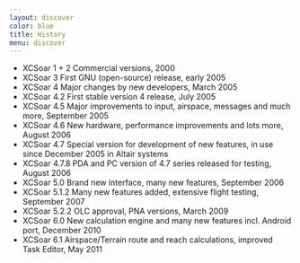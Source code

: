 ```yaml
---
layout: discover
color: blue
title: History
menu: discover
---
```

- XCSoar 1 + 2
  Commercial versions, 2000
- XCSoar 3
  First GNU (open-source) release, early 2005
- XCSoar 4
  Major changes by new developers, March 2005
- XCSoar 4.2
  First stable version 4 release, July 2005
- XCSoar 4.5
  Major improvements to input, airspace, messages and much more, September 2005
- XCSoar 4.6
  New hardware, performance improvements and lots more, August 2006
- XCSoar 4.7
  Special version for development of new features, in use since December 2005 in Altair systems
- XCSoar 4.7.8
  PDA and PC version of 4.7 series released for testing, August 2006
- XCSoar 5.0
  Brand new interface, many new features, September 2006
- XCSoar 5.1.2
  Many new features added, extensive flight testing, September 2007
- XCSoar 5.2.2
  OLC approval, PNA versions, March 2009
- XCSoar 6.0
  New calculation engine and many new features incl. Android port, December 2010
- XCSoar 6.1
  Airspace/Terrain route and reach calculations, improved Task Editor, May 2011
